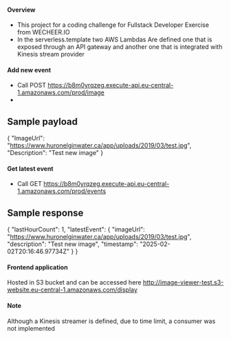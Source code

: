 #### Overview
- This project for a coding challenge for Fullstack Developer Exercise from WECHEER.IO
- In the serverless.template two AWS Lambdas Are defined one that is exposed through an API gateway and another one that is integrated with Kinesis stream provider

#### Add new event
- Call POST https://b8m0yrqzeg.execute-api.eu-central-1.amazonaws.com/prod/image
- 
## Sample payload
{
  "ImageUrl": "https://www.huronelginwater.ca/app/uploads/2019/03/test.jpg",
  "Description": "Test new image"
}

#### Get latest event
- Call GET https://b8m0yrqzeg.execute-api.eu-central-1.amazonaws.com/prod/events

## Sample response
{
    "lastHourCount": 1,
    "latestEvent": {
        "imageUrl": "https://www.huronelginwater.ca/app/uploads/2019/03/test.jpg",
        "description": "Test new image",
        "timestamp": "2025-02-02T20:16:46.97734Z"
    }
}

#### Frontend application
Hosted in S3 bucket and can be accessed here http://image-viewer-test.s3-website.eu-central-1.amazonaws.com/display

#### Note
Although a Kinesis streamer is defined, due to time limit, a consumer was not implemented
